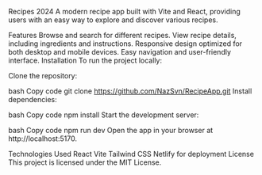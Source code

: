 Recipes 2024
A modern recipe app built with Vite and React, providing users with an easy way to explore and discover various recipes.

Features
Browse and search for different recipes.
View recipe details, including ingredients and instructions.
Responsive design optimized for both desktop and mobile devices.
Easy navigation and user-friendly interface.
Installation
To run the project locally:

Clone the repository:

bash
Copy code
git clone https://github.com/NazSvn/RecipeApp.git
Install dependencies:

bash
Copy code
npm install
Start the development server:

bash
Copy code
npm run dev
Open the app in your browser at http://localhost:5170.

Technologies Used
React
Vite
Tailwind CSS
Netlify for deployment
License
This project is licensed under the MIT License.
